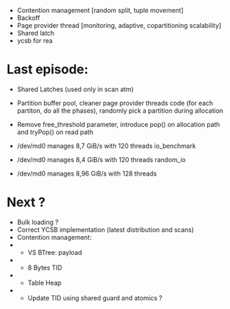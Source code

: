* Contention management [random split, tuple movement]
* Backoff
* Page provider thread [monitoring, adaptive, copartitioning scalability]
* Shared latch
* ycsb for rea


# Last episode:
* Shared Latches (used only in scan atm)
* Partition buffer pool, cleaner page provider threads code (for each partiton, do all the phases), randomly pick a partition during allocation
* Remove free_threshold parameter, introduce pop() on allocation path and tryPop() on read path

* /dev/md0 manages 8,7 GiB/s with 120 threads io_benchmark
* /dev/md0 manages 8,4 GiB/s with 120 threads random_io
* /dev/md0 manages 8,96 GiB/s with 128 threads


# Next ?
* Bulk loading ?
* Correct YCSB implementation (latest distribution and scans)
* Contention management:
* *  VS BTree: payload
* *  8 Bytes TID
* *  Table Heap
* *  Update TID using shared guard and atomics ?
